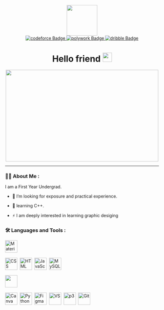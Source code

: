 <div id="header" align="center">
  <img src="https://media.giphy.com/media/2IudUHdI075HL02Pkk/giphy.gif" width="100"/>

<div id="badges" >
  <a href="https://codeforces.com/profile/Atulkm">
    <img src="https://img.shields.io/badge/Codeforces-445f9d?style=for-the-badge&logo=Codeforces&logoColor=white" alt="codeforce Badge"/>
  </a>
   <a href="https://www.polywork.com/atul_kumar">
    <img src="https://img.shields.io/badge/polywork-543DE0?style=for-the-badge&logo=polywork&logoColor=white" alt="polywork Badge"/>
  </a>
  
  <a href="https://dribbble.com/Atulkm">
    <img src="https://img.shields.io/badge/Dribbble-EA4C89?style=for-the-badge&logo=dribbble&logoColor=white" alt="dribble Badge"/>
  </a>
 
</div>
<img src="https://komarev.com/ghpvc/?username=Atul-k-m&style=flat-square&color=blue" alt=""/>
<h1>
  Hello friend
  <img src="https://media.giphy.com/media/hvRJCLFzcasrR4ia7z/giphy.gif" width="30px"/>
</h1>
  </div>
  
  <div align="center">
  <img src="https://media.giphy.com/media/k0ijJhqrUP4T2EvmJ1/giphy.gif" width="500" height="300"/>
</div>

---

### :man_technologist: About Me :
I am a First Year Undergrad.

- :telescope: I’m looking for exposure and practical experience.

- :seedling: learning C++.

- :zap: I am deeply interested in learning graphic desiging 

### :hammer_and_wrench: Languages and Tools :
<div>

  <img src="https://cdn.jsdelivr.net/gh/devicons/devicon/icons/materialui/materialui-original.svg" title="Material UI" alt="Material UI" width="40" height="40"/>&nbsp; 
  
  <img src="https://cdn.jsdelivr.net/gh/devicons/devicon/icons/css3/css3-original.svg"  title="CSS3" alt="CSS" width="40" height="40"/>&nbsp;
  <img src="https://cdn.jsdelivr.net/gh/devicons/devicon/icons/html5/html5-original.svg" title="HTML5" alt="HTML" width="40" height="40"/>&nbsp;
  <img src="https://cdn.jsdelivr.net/gh/devicons/devicon/icons/javascript/javascript-original.svg" title="JavaScript" alt="JavaScript" width="40" height="40"/>&nbsp;
  <img src="https://cdn.jsdelivr.net/gh/devicons/devicon/icons/mysql/mysql-original.svg" title="MySQL"  alt="MySQL" width="40" height="40"/>&nbsp;
   
<img src="https://cdn.jsdelivr.net/gh/devicons/devicon/icons/cplusplus/cplusplus-original.svg" Width="40" height="40"/> &nbsp;
          
  <img src="https://cdn.jsdelivr.net/gh/devicons/devicon/icons/canva/canva-original.svg" title="Canva"  alt="Canva" width="40" height="40"/>&nbsp;
   <img src="https://cdn.jsdelivr.net/gh/devicons/devicon/icons/python/python-original.svg" title="Python"  alt="Python" width="40" height="40"/>&nbsp;
 <img src="https://cdn.jsdelivr.net/gh/devicons/devicon/icons/figma/figma-original.svg" title="Figma"  alt="Figma" width="40" height="40"/>&nbsp;
   <img src="https://cdn.jsdelivr.net/gh/devicons/devicon/icons/vscode/vscode-original.svg" title="VS Code"  alt="VS" width="40" height="40"/>&nbsp;
  <img src="https://cdn.jsdelivr.net/gh/devicons/devicon/icons/processing/processing-original.svg" title="Processing"  alt="p3" width="40" height="40"/>&nbsp;
  <img src="https://cdn.jsdelivr.net/gh/devicons/devicon/icons/git/git-original.svg" title="Git" alt="Git" width="40" height="40"/>
  
</div>
<!---
Atul-k-m/Atul-k-m is a ✨ special ✨ repository because its `README.md` (this file) appears on your GitHub profile.
You can click the Preview link to take a look at your changes.
--->
